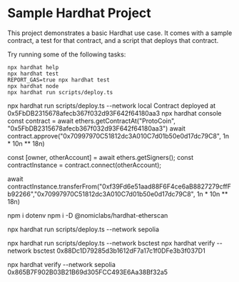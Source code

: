 # Sample Hardhat Project

This project demonstrates a basic Hardhat use case. It comes with a sample contract, a test for that contract, and a script that deploys that contract.

Try running some of the following tasks:

```shell
npx hardhat help
npx hardhat test
REPORT_GAS=true npx hardhat test
npx hardhat node
npx hardhat run scripts/deploy.ts
```

npx hardhat run scripts/deploy.ts --network local
Contract deployed at 0x5FbDB2315678afecb367f032d93F642f64180aa3
npx hardhat console
const contract = await ethers.getContractAt("ProtoCoin", "0x5FbDB2315678afecb367f032d93F642f64180aa3")
await contract.approve("0x70997970C51812dc3A010C7d01b50e0d17dc79C8", 1n * 10n ** 18n)

const [owner, otherAccount] = await ethers.getSigners();
const contractInstance = contract.connect(otherAccount);

await contractInstance.transferFrom("0xf39Fd6e51aad88F6F4ce6aB8827279cffFb92266","0x70997970C51812dc3A010C7d01b50e0d17dc79C8", 1n * 10n ** 18n)

npm i dotenv
npm i -D @nomiclabs/hardhat-etherscan 

npx hardhat run scripts/deploy.ts --network sepolia

npx hardhat run scripts/deploy.ts --network bsctest
npx hardhat verify --network bsctest 0x88Dc1D79285d3b1612dF7a17c1f0DFe3b3f037D1


npx hardhat verify --network sepolia 0x865B7F902B03B21B69d305FCC493E6Aa38Bf32a5